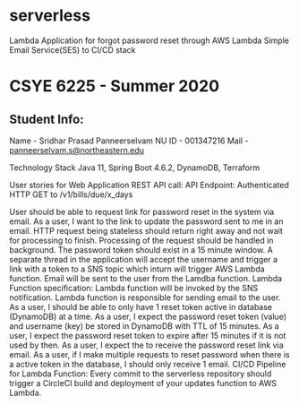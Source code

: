 # serverless
Lambda Application for forgot password reset through AWS Lambda Simple Email Service(SES) to CI/CD stack

# CSYE 6225 - Summer 2020

## Student Info:

Name - Sridhar Prasad Panneerselvam
NU ID - 001347216
Mail - panneerselvam.s@northeastern.edu

Technology Stack
Java 11, Spring Boot 4.6.2, DynamoDB, Terraform

User stories for Web Application REST API call:
API Endpoint: Authenticated HTTP GET to /v1/bills/due/x_days

User should be able to request link for password reset in the system via email.
As a user, I want to the link to update the password sent to me in an email.
HTTP request being stateless should return right away and not wait for processing to finish. Processing of the request should be handled in background. The password token should exist in a 15 minute window.
A separate thread in the application will accept the username and trigger a link with a token to a SNS topic which inturn will trigger AWS Lambda function. Email will be sent to the user from the Lamdba function.
Lambda Function specification:
Lambda function will be invoked by the SNS notification.
Lambda function is responsible for sending email to the user.
As a user, I should be able to only have 1 reset token active in database (DynamoDB) at a time.
As a user, I expect the password reset token (value) and username (key) be stored in DynamoDB with TTL of 15 minutes.
As a user, I expect the password reset token to expire after 15 minutes if it is not used by then.
As a user, I expect the to receive the password reset link via email.
As a user, if I make multiple requests to reset password when there is a active token in the database, I should only receive 1 email.
CI/CD Pipeline for Lambda Function:
Every commit to the serverless repository should trigger a CircleCI build and deployment of your updates function to AWS Lambda.